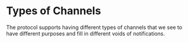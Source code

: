 # Types of Channels

The protocol supports having different types of channels that we see to have different purposes and fill in different voids of notifications. 

